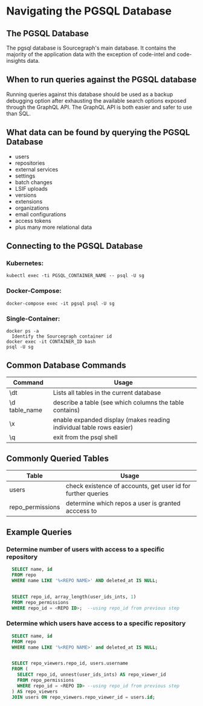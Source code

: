 # Navigating the PGSQL Database

## The PGSQL Database

The pgsql database is Sourcegraph's main database. It contains the majority of the application data with the exception of code-intel and code-insights data.

## When to run queries against the PGSQL database

Running queries against this database should be used as a backup debugging option after exhausting the available search options exposed through the GraphQL API. The GraphQL API is both easier and safer to use than SQL.

## What data can be found by querying the PGSQL Database

- users
- repositories
- external services
- settings
- batch changes
- LSIF uploads
- versions
- extensions
- organizations
- email configurations
- access tokens
- plus many more relational data

## Connecting to the PGSQL Database

### Kubernetes:

```
kubectl exec -ti PGSQL_CONTAINER_NAME -- psql -U sg
```

### Docker-Compose:

```
docker-compose exec -it pgsql psql -U sg
```

### Single-Container:

```
docker ps -a
  Identify the Sourcegraph container id
docker exec -it CONTAINER_ID bash
psql -U sg
```

## Common Database Commands

| Command       | Usage                                                                |
| ------------- | -------------------------------------------------------------------- |
| \dt           | Lists all tables in the current database                             |
| \d table_name | describe a table (see which columns the table contains)              |
| \x            | enable expanded display (makes reading individual table rows easier) |
| \q            | exit from the psql shell                                             |

## Commonly Queried Tables

| Table            | Usage                                                        |
| ---------------- | ------------------------------------------------------------ |
| users            | check existence of accounts, get user id for further queries |
| repo_permissions | determine which repos a user is granted acccess to           |

## Example Queries

### Determine number of users with access to a specific repository

```sql
  SELECT name, id
  FROM repo
  WHERE name LIKE '%<REPO NAME>' AND deleted_at IS NULL;


  SELECT repo_id, array_length(user_ids_ints, 1)
  FROM repo_permissions
  WHERE repo_id = <REPO ID>;  --using repo_id from previous step
```

### Determine which users have access to a specific repository

```sql
  SELECT name, id
  FROM repo
  WHERE name LIKE '%<REPO NAME>' and deleted_at IS NULL;


  SELECT repo_viewers.repo_id, users.username
  FROM (
    SELECT repo_id, unnest(user_ids_ints) AS repo_viewer_id
    FROM repo_permissions
    WHERE repo_id = <REPO ID> --using repo_id from previous step
  ) AS repo_viewers
  JOIN users ON repo_viewers.repo_viewer_id = users.id;
```

